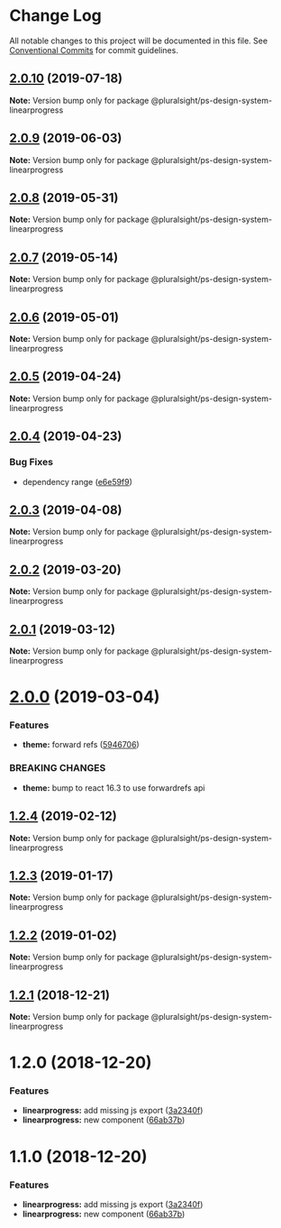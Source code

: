 # Change Log

All notable changes to this project will be documented in this file.
See [Conventional Commits](https://conventionalcommits.org) for commit guidelines.

## [2.0.10](https://github.com/pluralsight/design-system/compare/@pluralsight/ps-design-system-linearprogress@2.0.9...@pluralsight/ps-design-system-linearprogress@2.0.10) (2019-07-18)

**Note:** Version bump only for package @pluralsight/ps-design-system-linearprogress





## [2.0.9](https://github.com/pluralsight/design-system/compare/@pluralsight/ps-design-system-linearprogress@2.0.8...@pluralsight/ps-design-system-linearprogress@2.0.9) (2019-06-03)

**Note:** Version bump only for package @pluralsight/ps-design-system-linearprogress





## [2.0.8](https://github.com/pluralsight/design-system/compare/@pluralsight/ps-design-system-linearprogress@2.0.7...@pluralsight/ps-design-system-linearprogress@2.0.8) (2019-05-31)

**Note:** Version bump only for package @pluralsight/ps-design-system-linearprogress





## [2.0.7](https://github.com/pluralsight/design-system/compare/@pluralsight/ps-design-system-linearprogress@2.0.6...@pluralsight/ps-design-system-linearprogress@2.0.7) (2019-05-14)

**Note:** Version bump only for package @pluralsight/ps-design-system-linearprogress





## [2.0.6](https://github.com/pluralsight/design-system/compare/@pluralsight/ps-design-system-linearprogress@2.0.5...@pluralsight/ps-design-system-linearprogress@2.0.6) (2019-05-01)

**Note:** Version bump only for package @pluralsight/ps-design-system-linearprogress





## [2.0.5](https://github.com/pluralsight/design-system/compare/@pluralsight/ps-design-system-linearprogress@2.0.4...@pluralsight/ps-design-system-linearprogress@2.0.5) (2019-04-24)

**Note:** Version bump only for package @pluralsight/ps-design-system-linearprogress





## [2.0.4](https://github.com/pluralsight/design-system/compare/@pluralsight/ps-design-system-linearprogress@2.0.3...@pluralsight/ps-design-system-linearprogress@2.0.4) (2019-04-23)


### Bug Fixes

* dependency range ([e6e59f9](https://github.com/pluralsight/design-system/commit/e6e59f9))





## [2.0.3](https://github.com/pluralsight/design-system/compare/@pluralsight/ps-design-system-linearprogress@2.0.2...@pluralsight/ps-design-system-linearprogress@2.0.3) (2019-04-08)

**Note:** Version bump only for package @pluralsight/ps-design-system-linearprogress





## [2.0.2](https://github.com/pluralsight/design-system/compare/@pluralsight/ps-design-system-linearprogress@2.0.1...@pluralsight/ps-design-system-linearprogress@2.0.2) (2019-03-20)

**Note:** Version bump only for package @pluralsight/ps-design-system-linearprogress





## [2.0.1](https://github.com/pluralsight/design-system/compare/@pluralsight/ps-design-system-linearprogress@2.0.0...@pluralsight/ps-design-system-linearprogress@2.0.1) (2019-03-12)

**Note:** Version bump only for package @pluralsight/ps-design-system-linearprogress





# [2.0.0](https://github.com/pluralsight/design-system/compare/@pluralsight/ps-design-system-linearprogress@1.2.4...@pluralsight/ps-design-system-linearprogress@2.0.0) (2019-03-04)


### Features

* **theme:** forward refs ([5946706](https://github.com/pluralsight/design-system/commit/5946706))


### BREAKING CHANGES

* **theme:** bump to react 16.3 to use forwardrefs api





## [1.2.4](https://github.com/pluralsight/design-system/compare/@pluralsight/ps-design-system-linearprogress@1.2.3...@pluralsight/ps-design-system-linearprogress@1.2.4) (2019-02-12)

**Note:** Version bump only for package @pluralsight/ps-design-system-linearprogress





## [1.2.3](https://github.com/pluralsight/design-system/compare/@pluralsight/ps-design-system-linearprogress@1.2.2...@pluralsight/ps-design-system-linearprogress@1.2.3) (2019-01-17)

**Note:** Version bump only for package @pluralsight/ps-design-system-linearprogress





## [1.2.2](https://github.com/pluralsight/design-system/compare/@pluralsight/ps-design-system-linearprogress@1.2.1...@pluralsight/ps-design-system-linearprogress@1.2.2) (2019-01-02)

**Note:** Version bump only for package @pluralsight/ps-design-system-linearprogress





## [1.2.1](https://github.com/pluralsight/design-system/compare/@pluralsight/ps-design-system-linearprogress@1.2.0...@pluralsight/ps-design-system-linearprogress@1.2.1) (2018-12-21)

**Note:** Version bump only for package @pluralsight/ps-design-system-linearprogress





# 1.2.0 (2018-12-20)


### Features

* **linearprogress:** add missing js export ([3a2340f](https://github.com/pluralsight/design-system/commit/3a2340f))
* **linearprogress:** new component ([66ab37b](https://github.com/pluralsight/design-system/commit/66ab37b))





# 1.1.0 (2018-12-20)


### Features

* **linearprogress:** add missing js export ([3a2340f](https://github.com/pluralsight/design-system/commit/3a2340f))
* **linearprogress:** new component ([66ab37b](https://github.com/pluralsight/design-system/commit/66ab37b))
